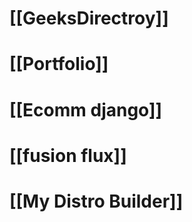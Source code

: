 # [[GeeksDirectroy]]

# [[Portfolio]]

# [[Ecomm django]]

# [[fusion flux]]

# [[My Distro Builder]]


